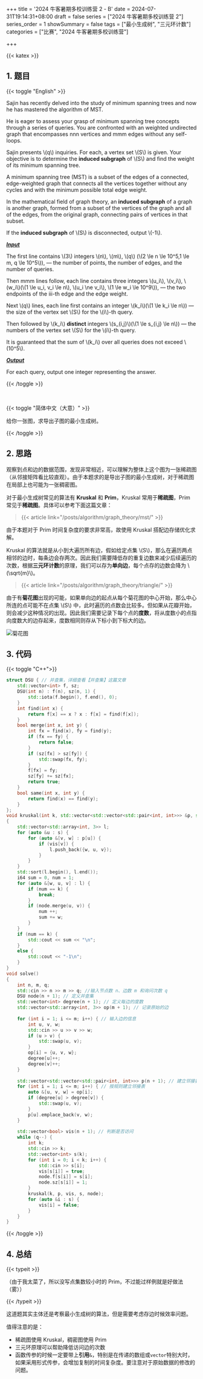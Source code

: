 +++
title = '2024 牛客暑期多校训练营 2 - B'
date = 2024-07-31T19:14:31+08:00
draft = false
series = ["2024 牛客暑期多校训练营 2"]
series_order = 1
showSummary = false
tags = ["最小生成树", "三元环计数"]
categories = ["比赛", "2024 牛客暑期多校训练营"]

+++

{{< katex >}}

## 1. 题目

{{< toggle "English" >}}

Sajin has recently delved into the study of minimum spanning trees and now he has mastered the algorithm of MST.

He is eager to assess your grasp of minimum spanning tree concepts through a series of queries.
You are confronted with an weighted undirected graph that encompasses nnn vertices and mmm edges without any self-loops.

Sajin presents \\(q\\) inquiries. For each, a vertex set \\(S\\) is given. Your objective is to determine the **induced subgraph** of \\(S\\) and find the weight of its minimum spanning tree.

A minimum spanning tree (MST) is a subset of the edges of a connected, edge-weighted graph that connects all the vertices together without any cycles and with the minimum possible total edge weight.

In the mathematical field of graph theory, an **induced subgraph** of a graph is another graph, formed from a subset of the vertices of the graph and all of the edges, from the original graph, connecting pairs of vertices in that subset.

If the **induced subgraph** of \\(S\\) is disconnected, output \\(-1\\).

***<u>Input</u>***

The first line contains \\(3\\) integers \\(n\\), \\(m\\), \\(q\\) (\\(2 \le n \le 10^5,1 \le m, q \le 10^5\\)), — the number of points, the number of edges, and the number of queries.

Then mmm lines follow, each line contains three integers \\(u_i\\), \\(v_i\\), \\(w_i\\)(\\(1 \le u_i, v_i \le n\\), \\(u_i \ne v_i\\), \\(1 \le w_i \le 10^9\\)), — the two endpoints of the iii-th edge and the edge weight.

Next \\(q\\) lines, each line first contains an integer \\(k_i\\)(\\(1 \le k_i \le n\\)) — the size of the vertex set \\(S\\) for the \\(i\\)-th query.

Then followed by \\(k_i\\) **distinct** integers \\(s_{i,j}\\)(\\(1 \le s_{i,j} \le n\\)) — the numbers of the vertex set \\(S\\) for the \\(i\\\)-th query.

It is guaranteed that the sum of \\(k_i\\) over all queries does not exceed \\(10^5\\).

***<u>Output</u>***

For each query, output one integer representing the answer.

{{< /toggle >}}

</br>

{{< toggle "简体中文（大意）" >}}

给你一张图，求导出子图的最小生成树。

{{< /toggle >}}

## 2. 思路

观察到点和边的数据范围，发现非常相近，可以理解为整体上这个图为一张稀疏图（从邻接矩阵看比较直观）。由于本题求的是导出子图的最小生成树，对于稀疏图在局部上也可能为一张稠密图。

对于最小生成树常见的算法有 **Kruskal** 和 **Prim**，Kruskal 常用于**稀疏图**，Prim 常见于**稀疏图**。具体可以参考下面这篇文章：

> {{< article link="/posts/algorithm/graph_theory/mst/" >}}

由于本题对于 Prim 时间复杂度的要求非常高，故使用 Kruskal 搭配边存储优化求解。

Kruskal 的算法就是从小到大遍历所有边，假如给定点集 \\(S\\)，那么在遍历两点相邻的边时，每条边会存两次。因此我们需要降低存的重复边数来减少后续遍历的次数，根据**三元环计数**的原理，我们可以存为**单向边**，每个点存的边数会降为 \\(\sqrt{m}\\)。

>{{< article link="/posts/algorithm/graph_theory/triangle/" >}}

由于有**菊花图**出现的可能，如果单向边的起点从每个菊花图的中心开始，那么中心所连的点可能不在点集 \\(S\\) 中，此时遍历的点数会比较多。但如果从花瓣开始，则会减少这种情况的出现。因此我们需要记录下每个点的**度数**，将从度数小的点指向度数大的边存起来，度数相同则存从下标小到下标大的边。

![菊花图](jh.svg)

## 3. 代码

{{< toggle "C++">}}

```cpp
struct DSU { // 并查集，详细查看【并查集】这篇文章
    std::vector<int> f, sz;
    DSU(int n) : f(n), sz(n, 1) {
        std::iota(f.begin(), f.end(), 0);
    }
    int find(int x) {
        return f[x] == x ? x : f[x] = find(f[x]);
    }
    bool merge(int x, int y) {
        int fx = find(x), fy = find(y);
        if (fx == fy) {
            return false;
        }
        if (sz[fx] > sz[fy]) {
            std::swap(fx, fy);
        }
        f[fx] = fy;
        sz[fy] += sz[fx];
        return true;
    }
    bool same(int x, int y) {
        return find(x) == find(y);
    }
};
void kruskal(int k, std::vector<std::vector<std::pair<int, int>>> &p, std::vector<bool> &vis, std::vector<int> &s, DSU &node) //定义 kruskal 算法
{
    std::vector<std::array<int, 3>> l;
    for (auto &u : s) {
        for (auto &[v, w] : p[u]) {
            if (vis[v]) {
                l.push_back({w, u, v});
            }
        }
    }
    std::sort(l.begin(), l.end());
    i64 sum = 0, num = 1;
    for (auto &[w, u, v] : l) {
        if (num == k) {
            break;
        }
        if (node.merge(u, v)) {
            num ++;
            sum += w;
        }
    }
    if (num == k) {
        std::cout << sum << "\n";
    }
    else {
        std::cout << "-1\n";
    }
}
void solve()
{
    int n, m, q;
    std::cin >> n >> m >> q; //输入节点数 n、边数 m 和询问次数 q
    DSU node(n + 1); // 定义并查集
    std::vector<int> degree(n + 1); // 定义每边的度数
    std::vector<std::array<int, 3>> op(m + 1); // 记录原始的边
    
    for (int i = 1; i <= m; i++) { // 输入边的信息
        int u, v, w;
        std::cin >> u >> v >> w;
        if (u > v) {
            std::swap(u, v);
        }
        op[i] = {u, v, w};
        degree[u]++;
        degree[v]++;
    }
 
    std::vector<std::vector<std::pair<int, int>>> p(n + 1); // 建立邻接表
    for (int i = 1; i <= m; i++) { // 按规则建立邻接表
        auto &[u, v, w] = op[i];
        if (degree[u] > degree[v]) {
            std::swap(u, v);
        }
        p[u].emplace_back(v, w);
    }
    
    std::vector<bool> vis(n + 1); // 判断是否访问
    while (q--) {
        int k;
        std::cin >> k;
        std::vector<int> s(k);
        for (int i = 0; i < k; i++) {
            std::cin >> s[i];
            vis[s[i]] = true;
            node.f[s[i]] = s[i];
            node.sz[s[i]] = 1;
        }
        kruskal(k, p, vis, s, node);
        for (auto &i : s) {
            vis[i] = false;
        }
    }
}
```

{{< /toggle >}}

## 4. 总结

{{< typeit >}}

（由于我太菜了，所以没写点集数较小时的 Prim，不过能过样例就是好做法（雾））

{{< /typeit >}}

这道题其实主体还是考察最小生成树的算法，但是需要考虑存边时候效率问题。

值得注意的是：

- 稀疏图使用 Kruskal，稠密图使用 Prim
- 三元环原理可以帮助降低访问边的次数
- 函数传参的时候一定要带上**引用**`&`，特别是在传递的数组或`vector`特别大时，如果采用形式传参，会增加复制的时间复杂度。要注意对于原始数据的修改的问题。
